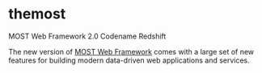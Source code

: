 # themost
MOST Web Framework 2.0 Codename Redshift

The new version of [MOST Web Framework](http://github.com/kbarbounakis/most-web) 
comes with a large set of new features for building modern data-driven web applications and services.
